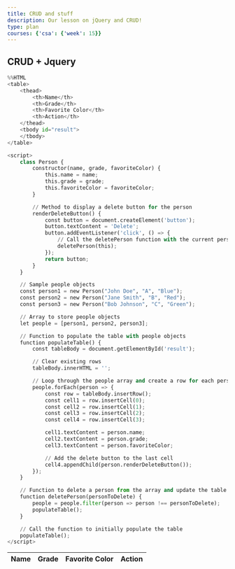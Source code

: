 ```yaml
---
title: CRUD and stuff
description: Our lesson on jQuery and CRUD!
type: plan
courses: {'csa': {'week': 15}}
---
```


## CRUD + Jquery


```python
%%HTML
<table>
    <thead>
        <th>Name</th>
        <th>Grade</th>
        <th>Favorite Color</th>
        <th>Action</th>
    </thead>
    <tbody id="result">
    </tbody>
</table>

<script>
    class Person {
        constructor(name, grade, favoriteColor) {
            this.name = name;
            this.grade = grade;
            this.favoriteColor = favoriteColor;
        }

        // Method to display a delete button for the person
        renderDeleteButton() {
            const button = document.createElement('button');
            button.textContent = 'Delete';
            button.addEventListener('click', () => {
                // Call the deletePerson function with the current person object
                deletePerson(this);
            });
            return button;
        }
    }

    // Sample people objects
    const person1 = new Person("John Doe", "A", "Blue");
    const person2 = new Person("Jane Smith", "B", "Red");
    const person3 = new Person("Bob Johnson", "C", "Green");

    // Array to store people objects
    let people = [person1, person2, person3];

    // Function to populate the table with people objects
    function populateTable() {
        const tableBody = document.getElementById('result');

        // Clear existing rows
        tableBody.innerHTML = '';

        // Loop through the people array and create a row for each person
        people.forEach(person => {
            const row = tableBody.insertRow();
            const cell1 = row.insertCell(0);
            const cell2 = row.insertCell(1);
            const cell3 = row.insertCell(2);
            const cell4 = row.insertCell(3);

            cell1.textContent = person.name;
            cell2.textContent = person.grade;
            cell3.textContent = person.favoriteColor;

            // Add the delete button to the last cell
            cell4.appendChild(person.renderDeleteButton());
        });
    }

    // Function to delete a person from the array and update the table
    function deletePerson(personToDelete) {
        people = people.filter(person => person !== personToDelete);
        populateTable();
    }

    // Call the function to initially populate the table
    populateTable();
</script>
```


<table>
    <thead>
        <th>Name</th>
        <th>Grade</th>
        <th>Favorite Color</th>
        <th>Action</th>
    </thead>
    <tbody id="result">
    </tbody>
</table>

<script>
    class Person {
        constructor(name, grade, favoriteColor) {
            this.name = name;
            this.grade = grade;
            this.favoriteColor = favoriteColor;
        }

        // Method to display a delete button for the person
        renderDeleteButton() {
            const button = document.createElement('button');
            button.textContent = 'Delete';
            button.addEventListener('click', () => {
                // Call the deletePerson function with the current person object
                deletePerson(this);
            });
            return button;
        }
    }

    // Sample people objects
    const person1 = new Person("John Doe", "A", "Blue");
    const person2 = new Person("Jane Smith", "B", "Red");
    const person3 = new Person("Bob Johnson", "C", "Green");

    // Array to store people objects
    let people = [person1, person2, person3];

    // Function to populate the table with people objects
    function populateTable() {
        const tableBody = document.getElementById('result');

        // Clear existing rows
        tableBody.innerHTML = '';

        // Loop through the people array and create a row for each person
        people.forEach(person => {
            const row = tableBody.insertRow();
            const cell1 = row.insertCell(0);
            const cell2 = row.insertCell(1);
            const cell3 = row.insertCell(2);
            const cell4 = row.insertCell(3);

            cell1.textContent = person.name;
            cell2.textContent = person.grade;
            cell3.textContent = person.favoriteColor;

            // Add the delete button to the last cell
            cell4.appendChild(person.renderDeleteButton());
        });
    }

    // Function to delete a person from the array and update the table
    function deletePerson(personToDelete) {
        people = people.filter(person => person !== personToDelete);
        populateTable();
    }

    // Call the function to initially populate the table
    populateTable();
</script>



